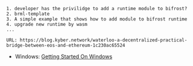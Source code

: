 ```
1. developer has the privilidge to add a runtime module to bifrost?
2. brml-template
3. A simple example that shows how to add module to bifrost runtime
4. upgrade new runtime by wasm
...
```
```
URL: https://blog.kyber.network/waterloo-a-decentralized-practical-bridge-between-eos-and-ethereum-1c230ac65524

```
- Windows: [Getting Started On Windows](https://blog.kyber.network/waterloo-a-decentralized-practical-bridge-between-eos-and-ethereum-1c230ac65524)


